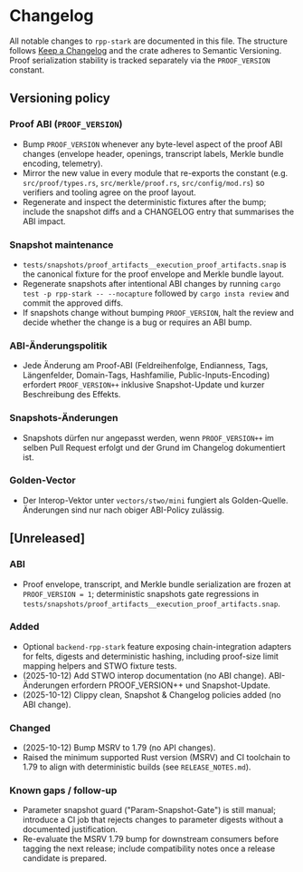 # Changelog

All notable changes to `rpp-stark` are documented in this file. The structure follows [Keep a Changelog](https://keepachangelog.com/en/1.1.0/) and the crate adheres to Semantic Versioning. Proof serialization stability is tracked separately via the `PROOF_VERSION` constant.

## Versioning policy

### Proof ABI (`PROOF_VERSION`)

- Bump `PROOF_VERSION` whenever any byte-level aspect of the proof ABI changes (envelope header, openings, transcript labels, Merkle bundle encoding, telemetry).
- Mirror the new value in every module that re-exports the constant (e.g. `src/proof/types.rs`, `src/merkle/proof.rs`, `src/config/mod.rs`) so verifiers and tooling agree on the proof layout.
- Regenerate and inspect the deterministic fixtures after the bump; include the snapshot diffs and a CHANGELOG entry that summarises the ABI impact.

### Snapshot maintenance

- `tests/snapshots/proof_artifacts__execution_proof_artifacts.snap` is the canonical fixture for the proof envelope and Merkle bundle layout.
- Regenerate snapshots after intentional ABI changes by running `cargo test -p rpp-stark -- --nocapture` followed by `cargo insta review` and commit the approved diffs.
- If snapshots change without bumping `PROOF_VERSION`, halt the review and decide whether the change is a bug or requires an ABI bump.

### ABI-Änderungspolitik

- Jede Änderung am Proof-ABI (Feldreihenfolge, Endianness, Tags, Längenfelder,
  Domain-Tags, Hashfamilie, Public-Inputs-Encoding) erfordert `PROOF_VERSION++`
  inklusive Snapshot-Update und kurzer Beschreibung des Effekts.

### Snapshots-Änderungen

- Snapshots dürfen nur angepasst werden, wenn `PROOF_VERSION++` im selben Pull
  Request erfolgt und der Grund im Changelog dokumentiert ist.

### Golden-Vector

- Der Interop-Vektor unter `vectors/stwo/mini` fungiert als Golden-Quelle.
  Änderungen sind nur nach obiger ABI-Policy zulässig.

## [Unreleased]

### ABI

- Proof envelope, transcript, and Merkle bundle serialization are frozen at `PROOF_VERSION = 1`; deterministic snapshots gate regressions in `tests/snapshots/proof_artifacts__execution_proof_artifacts.snap`.

### Added

- Optional `backend-rpp-stark` feature exposing chain-integration adapters for
  felts, digests and deterministic hashing, including proof-size limit mapping
  helpers and STWO fixture tests.
- (2025-10-12) Add STWO interop documentation (no ABI change). ABI-Änderungen
  erfordern PROOF_VERSION++ und Snapshot-Update.
- (2025-10-12) Clippy clean, Snapshot & Changelog policies added (no ABI change).

### Changed

- (2025-10-12) Bump MSRV to 1.79 (no API changes).
- Raised the minimum supported Rust version (MSRV) and CI toolchain to 1.79 to align with deterministic builds (see `RELEASE_NOTES.md`).

### Known gaps / follow-up

- Parameter snapshot guard ("Param-Snapshot-Gate") is still manual; introduce a CI job that rejects changes to parameter digests without a documented justification.
- Re-evaluate the MSRV 1.79 bump for downstream consumers before tagging the next release; include compatibility notes once a release candidate is prepared.
